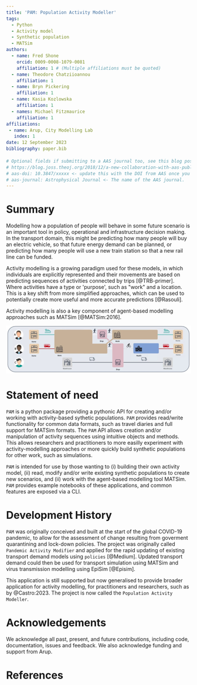 ```yaml
---
title: 'PAM: Population Activity Modeller'
tags:
  - Python
  - Activity model
  - Synthetic population
  - MATSim
authors:
  - name: Fred Shone
    orcid: 0009-0008-1079-0081
    affiliation: 1 # (Multiple affiliations must be quoted)
  - name: Theodore Chatziioannou
    affiliation: 1
  - name: Bryn Pickering
    affiliation: 1
  - name: Kasia Kozlowska
    affiliation: 1
  - names: Michael Fitzmaurice
    affiliation: 1
affiliations:
 - name: Arup, City Modelling Lab
   index: 1
date: 12 September 2023
bibliography: paper.bib

# Optional fields if submitting to a AAS journal too, see this blog post:
# https://blog.joss.theoj.org/2018/12/a-new-collaboration-with-aas-publishing
# aas-doi: 10.3847/xxxxx <- update this with the DOI from AAS once you know it.
# aas-journal: Astrophysical Journal <- The name of the AAS journal.
---
```


# Summary

Modelling how a population of people will behave in some future scenario is an important tool in policy, operational and infrastructure decision making. In the transport domain, this might be predicting how many people will buy an electric vehicle, so that future energy demand can be planned, or predicting how many people will use a new train station so that a new rail line can be funded.

Activity modelling is a growing paradigm used for these models, in which individuals are explicitly represented and their movements are based on predicting sequences of activities connected by trips [@TRB-primer]. Where activities have a type or 'purpose', such as "work" and a location. This is a key shift from more simplified approaches, which can be used to potentially create more useful and more accurate predictions [@Rasouli].

Activity modelling is also a key component of agent-based modelling approaches such as MATSim [@MATSim:2016].

![Example activity sequences.\label{fig:Example activity sequences}](example-activity-plans.png)

# Statement of need

`PAM` is a python package providing a pythonic API for creating and/or working with activity-based sythetic populations. `PAM` provides read/write functionality for common data formats, such as travel diaries and full support for MATSim formats. The `PAM` API allows creation and/or manipulation of activity sequences using intuitive objects and methods. This allows researchers and practitioners to more easilly experiment with activity-modelling approaches or more quickly build synthetic populations for other work, such as simulations.

`PAM` is intended for use by those wanting to (i) building their own activity model, (ii) read, modify and/or write existing synthetic populations to create new scenarios, and (ii) work with the agent-based modelling tool MATSim. `PAM` provides example notebooks of these applications, and common features are exposed via a CLI.

# Development History

`PAM` was originally conceived and built at the start of the global COVID-19 pandemic, to allow for the assessment of change resulting from goverment quarantining and lock-down policies. The project was originally called `Pandemic Activity Modifier` and applied for the rapid updating of existing transport demand models using `policies` [@Medium]. Updated transport demand could then be used for transport simulation using MATSim and virus transmission modelling using EpiSim [@Episim].

This application is still supported but now generalised to provide broader application for activity modelling, for practitioners and researchers, such as by @Castro:2023. The project is now called the `Population Activity Modeller`.

# Acknowledgements

We acknowledge all past, present, and future contributions, including code, documentation, issues and feedback. We also acknowledge funding and support from Arup.

# References